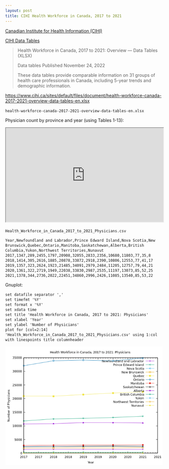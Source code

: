 ```yaml
---
layout: post
title: CIHI Health Workforce in Canada, 2017 to 2021
---
```


[Canadian Institute for Health Information (CIHI)](https://www.cihi.ca/en)

[CIHI Data Tables](https://www.cihi.ca/en/access-data-and-reports/data-tables)

> Health Workforce in Canada, 2017 to 2021: Overview — Data Tables (XLSX)
>
> Data tables Published November 24, 2022
>
> These data tables provide comparable information on 31 groups of health care professionals in Canada, including 5-year trends and demographic information.

<https://www.cihi.ca/sites/default/files/document/health-workforce-canada-2017-2021-overview-data-tables-en.xlsx>

`health-workforce-canada-2017-2021-overview-data-tables-en.xlsx`

Physician count by province and year (using Tables 1-13):

<iframe src="https://docs.google.com/spreadsheets/d/e/2PACX-1vRMsJ3DUh84eTOLI3lCY254WriYiFwG6v20N7zdX9YJEmxBnByaLSDbN0yCEukf_WDUcg6R92zuFkzz/pubhtml?widget=true&amp;headers=false" width="100%" height="300"></iframe>

`Health_Workforce_in_Canada_2017_to_2021_Physicians.csv`

```
Year,Newfoundland and Labrador,Prince Edward Island,Nova Scotia,New Brunswick,Quebec,Ontario,Manitoba,Saskatchewan,Alberta,British Columbia,Yukon,Northwest Territories,Nunavut
2017,1347,289,2455,1797,20908,32055,2833,2356,10680,11803,77,35,8
2018,1414,305,2616,1885,20878,33872,2918,2390,10806,12553,77,41,17
2019,1357,323,2624,1923,21485,34091,2979,2484,11205,12757,79,44,21
2020,1361,322,2719,1949,22038,33830,2987,2535,11197,13073,85,52,25
2021,1378,344,2736,2022,22451,34860,2996,2426,11085,13540,85,53,22
```

Gnuplot:

```
set datafile separator ','
set timefmt '%Y'
set format x '%Y'
set xdata time
set title 'Health Workforce in Canada, 2017 to 2021: Physicians'
set xlabel 'Year'
set ylabel 'Number of Physicians'
plot for [col=2:14] 'Health_Workforce_in_Canada_2017_to_2021_Physicians.csv' using 1:col with linespoints title columnheader
```

![Health Workforce in Canada, 2017 to 2021: Physicians](/images/CIHI/Health_Workforce_in_Canada_2017_to_2021_Physicians.png)